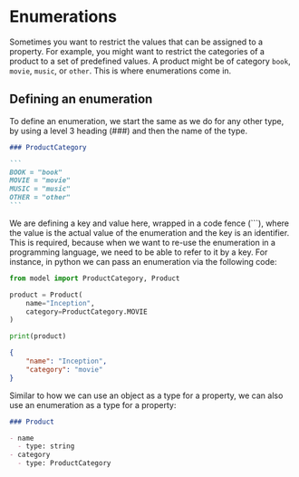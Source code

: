 # Enumerations

Sometimes you want to restrict the values that can be assigned to a property. For example, you might want to restrict the categories of a product to a set of predefined values. A product might be of category `book`, `movie`, `music`, or `other`. This is where enumerations come in.

## Defining an enumeration

To define an enumeration, we start the same as we do for any other type, by using a level 3 heading (###) and then the name of the type.

````markdown
### ProductCategory

```
BOOK = "book"
MOVIE = "movie"
MUSIC = "music"
OTHER = "other"
```
````

We are defining a key and value here, wrapped in a code fence (```), where the value is the actual value of the enumeration and the key is an identifier. This is required, because when we want to re-use the enumeration in a programming language, we need to be able to refer to it by a key. For instance, in python we can pass an enumeration via the following code:

```python
from model import ProductCategory, Product

product = Product(
    name="Inception",
    category=ProductCategory.MOVIE
)

print(product)
```

```json
{
    "name": "Inception",
    "category": "movie"
}
```

Similar to how we can use an object as a type for a property, we can also use an enumeration as a type for a property:

```markdown
### Product

- name
  - type: string
- category
  - type: ProductCategory
```
